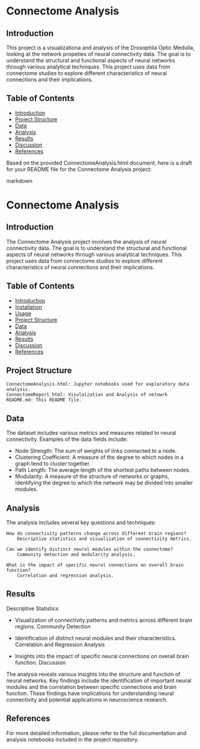 # Connectome Analysis

## Introduction

This project is a visualizationa and analysis of the Drosophila Optic Medulla, looking at the network propeties of neural connectivity data. The goal is to understand the structural and functional aspects of neural networks through various analytical techniques. This project uses data from connectome studies to explore different characteristics of neural connections and their implications.

## Table of Contents

- [Introduction](#introduction)
- [Project Structure](#project-structure)
- [Data](#data)
- [Analysis](#analysis)
- [Results](#results)
- [Discussion](#discussion)
- [References](#references)

Based on the provided ConnectomeAnalysis.html document, here is a draft for your README file for the Connectome Analysis project:

markdown

# Connectome Analysis

## Introduction

The Connectome Analysis project involves the analysis of neural connectivity data. The goal is to understand the structural and functional aspects of neural networks through various analytical techniques. This project uses data from connectome studies to explore different characteristics of neural connections and their implications.

## Table of Contents

- [Introduction](#introduction)
- [Installation](#installation)
- [Usage](#usage)
- [Project Structure](#project-structure)
- [Data](#data)
- [Analysis](#analysis)
- [Results](#results)
- [Discussion](#discussion)
- [References](#references)



## Project Structure

    ConnectomeAnalysis.html: Jupyter notebooks used for exploratory data analysis.
    ConnectomeReport.html: Visulaization and Analysis of netowrk
    README.md: This README file.
## Data

The dataset includes various metrics and measures related to neural connectivity. Examples of the data fields include:

- Node Strength: The sum of weights of links connected to a node.
- Clustering Coefficient: A measure of the degree to which nodes in a graph tend to cluster together.
- Path Length: The average length of the shortest paths between nodes.
- Modularity: A measure of the structure of networks or graphs, identifying the degree to which the network may be divided into smaller modules.

## Analysis

The analysis includes several key questions and techniques:

    How do connectivity patterns change across different brain regions?
        Descriptive statistics and visualization of connectivity metrics.

    Can we identify distinct neural modules within the connectome?
        Community detection and modularity analysis.

    What is the impact of specific neural connections on overall brain function?
        Correlation and regression analysis.

## Results
Descriptive Statistics

- Visualization of connectivity patterns and metrics across different brain regions.
Community Detection

- Identification of distinct neural modules and their characteristics.
Correlation and Regression Analysis

- Insights into the impact of specific neural connections on overall brain function.
Discussion

The analysis reveals various insights into the structure and function of neural networks. Key findings include the identification of important neural modules and the correlation between specific connections and brain function. These findings have implications for understanding neural connectivity and potential applications in neuroscience research.

## References

For more detailed information, please refer to the full documentation and analysis notebooks included in the project repository.
